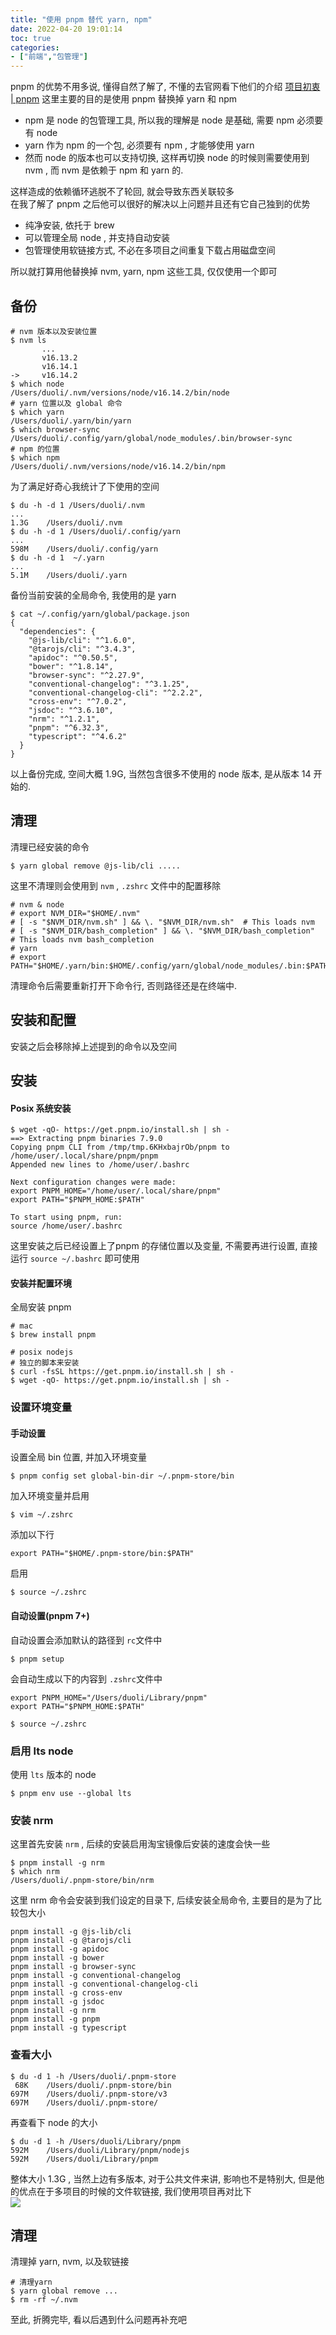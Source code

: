 ```yaml
---
title: "使用 pnpm 替代 yarn, npm"
date: 2022-04-20 19:01:14
toc: true
categories:
- ["前端","包管理"]
---
```


pnpm 的优势不用多说, 懂得自然了解了, 不懂的去官网看下他们的介绍 [项目初衷 | pnpm](https://pnpm.io/zh/motivation) 这里主要的目的是使用 pnpm 替换掉 yarn 和 npm

- npm 是 node 的包管理工具, 所以我的理解是 node 是基础, 需要 npm 必须要有 node
- yarn 作为 npm 的一个包, 必须要有 npm , 才能够使用 yarn
- 然而 node 的版本也可以支持切换, 这样再切换 node 的时候则需要使用到 nvm , 而 nvm 是依赖于 npm 和 yarn 的.

这样造成的依赖循环逃脱不了轮回, 就会导致东西关联较多<br />在我了解了 pnpm 之后他可以很好的解决以上问题并且还有它自己独到的优势

- 纯净安装, 依托于 brew
- 可以管理全局 node , 并支持自动安装
- 包管理使用软链接方式, 不必在多项目之间重复下载占用磁盘空间

所以就打算用他替换掉 nvm, yarn, npm 这些工具, 仅仅使用一个即可


## 备份
```
# nvm 版本以及安装位置
$ nvm ls
       ...
       v16.13.2
       v16.14.1
->     v16.14.2
$ which node
/Users/duoli/.nvm/versions/node/v16.14.2/bin/node
# yarn 位置以及 global 命令
$ which yarn
/Users/duoli/.yarn/bin/yarn
$ which browser-sync
/Users/duoli/.config/yarn/global/node_modules/.bin/browser-sync
# npm 的位置
$ which npm
/Users/duoli/.nvm/versions/node/v16.14.2/bin/npm
```
为了满足好奇心我统计了下使用的空间
```
$ du -h -d 1 /Users/duoli/.nvm
...
1.3G	/Users/duoli/.nvm
$ du -h -d 1 /Users/duoli/.config/yarn
...
598M	/Users/duoli/.config/yarn
$ du -h -d 1  ~/.yarn
...
5.1M	/Users/duoli/.yarn
```
备份当前安装的全局命令, 我使用的是 yarn
```
$ cat ~/.config/yarn/global/package.json
{
  "dependencies": {
    "@js-lib/cli": "^1.6.0",
    "@tarojs/cli": "^3.4.3",
    "apidoc": "^0.50.5",
    "bower": "^1.8.14",
    "browser-sync": "^2.27.9",
    "conventional-changelog": "^3.1.25",
    "conventional-changelog-cli": "^2.2.2",
    "cross-env": "^7.0.2",
    "jsdoc": "^3.6.10",
    "nrm": "^1.2.1",
    "pnpm": "^6.32.3",
    "typescript": "^4.6.2"
  }
}
```
以上备份完成, 空间大概 1.9G, 当然包含很多不使用的 node 版本, 是从版本 14 开始的.

## 清理
清理已经安装的命令
```
$ yarn global remove @js-lib/cli .....
```
这里不清理则会使用到 `nvm` , `.zshrc` 文件中的配置移除
```
# nvm & node
# export NVM_DIR="$HOME/.nvm"
# [ -s "$NVM_DIR/nvm.sh" ] && \. "$NVM_DIR/nvm.sh"  # This loads nvm
# [ -s "$NVM_DIR/bash_completion" ] && \. "$NVM_DIR/bash_completion"  # This loads nvm bash_completion
# yarn
# export PATH="$HOME/.yarn/bin:$HOME/.config/yarn/global/node_modules/.bin:$PATH"
```
清理命令后需要重新打开下命令行, 否则路径还是在终端中.

## 安装和配置
安装之后会移除掉上述提到的命令以及空间

## 安装

#### Posix 系统安装
```
$ wget -qO- https://get.pnpm.io/install.sh | sh -
==> Extracting pnpm binaries 7.9.0
Copying pnpm CLI from /tmp/tmp.6KHxbajrOb/pnpm to /home/user/.local/share/pnpm/pnpm
Appended new lines to /home/user/.bashrc

Next configuration changes were made:
export PNPM_HOME="/home/user/.local/share/pnpm"
export PATH="$PNPM_HOME:$PATH"

To start using pnpm, run:
source /home/user/.bashrc
```
这里安装之后已经设置上了pnpm 的存储位置以及变量, 不需要再进行设置, 直接运行 `source ~/.bashrc` 即可使用

#### 安装并配置环境
全局安装 pnpm
```
# mac
$ brew install pnpm

# posix nodejs
# 独立的脚本来安装
$ curl -fsSL https://get.pnpm.io/install.sh | sh -
$ wget -qO- https://get.pnpm.io/install.sh | sh -
```

### 设置环境变量

#### 手动设置
设置全局 bin 位置, 并加入环境变量
```
$ pnpm config set global-bin-dir ~/.pnpm-store/bin
```
加入环境变量并启用
```
$ vim ~/.zshrc
```
添加以下行
```
export PATH="$HOME/.pnpm-store/bin:$PATH"
```
启用
```
$ source ~/.zshrc
```

#### 自动设置(pnpm 7+)
自动设置会添加默认的路径到 `rc`文件中
```
$ pnpm setup
```
会自动生成以下的内容到 `.zshrc`文件中
```
export PNPM_HOME="/Users/duoli/Library/pnpm"
export PATH="$PNPM_HOME:$PATH"
```
```
$ source ~/.zshrc
```

### 启用 lts node
使用 `lts` 版本的 node
```
$ pnpm env use --global lts
```

### 安装 nrm
这里首先安装 `nrm` , 后续的安装启用淘宝镜像后安装的速度会快一些
```
$ pnpm install -g nrm
$ which nrm
/Users/duoli/.pnpm-store/bin/nrm
```
这里 nrm 命令会安装到我们设定的目录下, 后续安装全局命令, 主要目的是为了比较包大小
```
pnpm install -g @js-lib/cli
pnpm install -g @tarojs/cli
pnpm install -g apidoc
pnpm install -g bower
pnpm install -g browser-sync
pnpm install -g conventional-changelog
pnpm install -g conventional-changelog-cli
pnpm install -g cross-env
pnpm install -g jsdoc
pnpm install -g nrm
pnpm install -g pnpm
pnpm install -g typescript
```

### 查看大小
```
$ du -d 1 -h /Users/duoli/.pnpm-store
 68K	/Users/duoli/.pnpm-store/bin
697M	/Users/duoli/.pnpm-store/v3
697M	/Users/duoli/.pnpm-store/
```
再查看下 node 的大小
```
$ du -d 1 -h /Users/duoli/Library/pnpm
592M	/Users/duoli/Library/pnpm/nodejs
592M	/Users/duoli/Library/pnpm
```
整体大小 1.3G , 当然上边有多版本, 对于公共文件来讲, 影响也不是特别大, 但是他的优点在于多项目的时候的文件软链接, 我们使用项目再对比下<br />![](https://file.wulicode.com/note/2022/03-24/00-04-55568.png#id=SpWsq&originHeight=443&originWidth=588&originalType=binary&ratio=1&rotation=0&showTitle=false&status=done&style=none&title=)

## 清理
清理掉 yarn, nvm, 以及软链接
```
# 清理yarn
$ yarn global remove ...
$ rm -rf ~/.nvm
```
至此, 折腾完毕, 看以后遇到什么问题再补充吧

